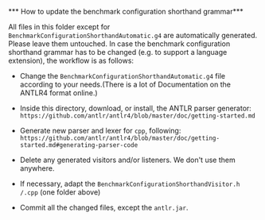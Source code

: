 *** How to update the benchmark configuration shorthand grammar***

All files in this folder except for `BenchmarkConfigurationShorthandAutomatic.g4` are automatically generated. Please leave them untouched. In case the benchmark configuration shorthand grammar has to be changed (e.g. to support a language extension), the workflow is as follows:

- Change the `BenchmarkConfigurationShorthandAutomatic.g4` file according to your needs.(There is a lot of Documentation on the ANTLR4 format online.)

- Inside this directory, download, or install, the ANTLR parser generator: `https://github.com/antlr/antlr4/blob/master/doc/getting-started.md`

- Generate new parser and lexer for `cpp`, following: `https://github.com/antlr/antlr4/blob/master/doc/getting-started.md#generating-parser-code`

- Delete any generated visitors and/or listeners. We don't use them anywhere.

- If necessary, adapt the `BenchmarkConfigurationShorthandVisitor.h /.cpp` (one folder above)

- Commit all the changed files, except the `antlr.jar`.
